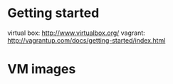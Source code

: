 # Getting started

virtual box: http://www.virtualbox.org/
vagrant: http://vagrantup.com/docs/getting-started/index.html

# VM images

